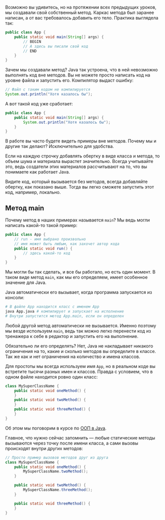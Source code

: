 Возможно вы удивитесь, но на протяжении всех предыдущих уроков, мы создавали свой собственный метод. Каркас метода был заранее написан, а от вас требовалось добавить его тело. Практика выглядела так:

```java
public class App {
    public static void main(String[] args) {
        // BEGIN
        // А здесь вы писали свой код
        // END
    }
}
```

Зачем мы создавали метод? Java так устроена, что в ней невозможно выполнять код вне методов. Вы не можете просто написать код на уровне файла и запустить его. Компилятор выдаст ошибку:

```java
// Файл с таким кодом не компилируется
System.out.println("Хотя казалось бы");
```

А вот такой код уже сработает:

```java
public class App {
    public static void main(String[] args) {
        System.out.println("Хотя казалось бы");
    }
}
```

В работе вы часто будете видеть примеры вне методов. Почему мы и другие так делают? Исключительно для удобства.

Если на каждую строчку добавлять обертку в виде класса и метода, то объем шума и материала вырастет значительно. Всегда учитывайте это, ведь создатели этих материалов рассчитывают на то, что вы понимаете как работает Java.

Видите код, который вызывается без методов, всегда добавляйте обертку, как показано выше. Тогда вы легко сможете запустить этот код, например, локально.

## Метод main

Почему метод в наших примерах называется `main`? Мы ведь могли написать какой-то такой пример:

```java
public class App {
    // run - имя выбрано произвольно
    // имя может быть любым, как захочет автор кода
    public static void run() {
        // здесь какой-то код
    }
}
```

Мы могли бы так сделать, и все бы работало, но есть один момент. В таком виде метод `main`, как мы его определяем, имеет особенное значение для Java.

Java автоматически его вызывает, когда программа запускается из консоли:

```bash
# В файле App находится класс с именем App
java App.java # компилирует и запускает на исполнение
# Внутри запустится метод App.main, если он определен
```

Любой другой метод автоматически не вызывается. Именно поэтому мы везде используем `main`, ведь так можно легко перенести код из тренажера к себе в редактор и запустить его на выполнение.

Обязательно ли его определять? Нет, Java не накладывает никакого ограничения на то, какие и сколько методов вы определите в классе.
Так же как и нет ограничения на количество и имена классов.

Для простоты мы всегда используем имя `App`, но в реальном коде вы встретите тысячи разных имен и классов. Правда с условием, что в одном файле находится ровно один класс:

```java
class MySuperClassName {
    public static void oneMethod() {
    }
    public static void twoMethod() {
    }
    public static void threeMethod() {
    }
}
```

Об этом мы поговорим в курсе по [ООП в Java](https://ru.hexlet.io/programs/java?utm_source=code-basics&utm_medium=referral&utm_campaign=programs&utm_content=lesson).

Главное, что нужно сейчас запомнить — любые статические методы вызываются через точку после имени класса, а сами вызовы происходят внутри других методов:

```java
// Просто пример вызовов методов друг из друга
class MySuperClassName {
    public static void oneMethod() {
        MySuperClassName.twoMethod();
    }

    public static void twoMethod() {
        MySuperClassName.threeMethod();
    }

    public static void threeMethod() {
    }
}
```

